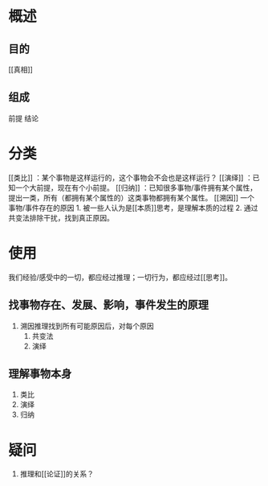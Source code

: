 # 概述
## 目的
[[真相]]
## 组成
前提
结论

# 分类
[[类比]] ：某个事物是这样运行的，这个事物会不会也是这样运行？
[[演绎]] ：已知一个大前提，现在有个小前提。
[[归纳]] ：已知很多事物/事件拥有某个属性，提出一类，所有（都拥有某个属性的）这类事物都拥有某个属性。
[[溯因]] 一个事物/事件存在的原因
	1. 被一些人认为是[[本质]]思考，是理解本质的过程
	2. 通过共变法排除干扰，找到真正原因。

# 使用
我们经验/感受中的一切，都应经过推理；一切行为，都应经过[[思考]]。
## 找事物存在、发展、影响，事件发生的原理
1. 溯因推理找到所有可能原因后，对每个原因
	1. 共变法
	2. 演绎

## 理解事物本身
1. 类比
2. 演绎
3. 归纳

# 疑问
1. 推理和[[论证]]的关系？